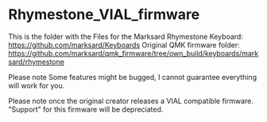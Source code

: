 # Rhymestone_VIAL_firmware
This is the folder with the Files for the Marksard Rhymestone Keyboard:
https://github.com/marksard/Keyboards
Original QMK firmware folder:
https://github.com/marksard/qmk_firmware/tree/own_build/keyboards/marksard/rhymestone

Please note Some features might be bugged, I cannot guarantee everything will work for you.

Please note once the original creator releases a VIAL compatible firmware. "Support" for this firmware will be depreciated.
